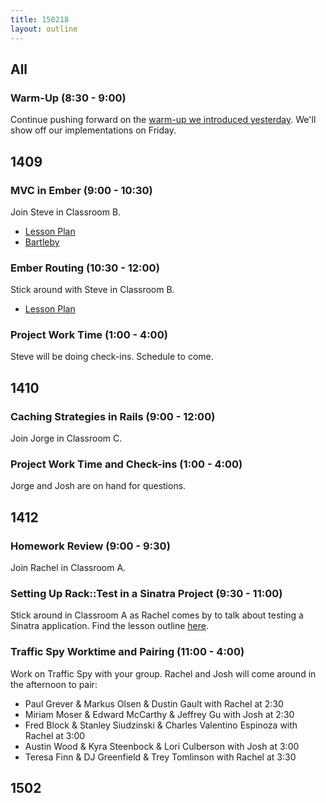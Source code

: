 ```yaml
---
title: 150218
layout: outline
---
```


## All

### Warm-Up (8:30 - 9:00)

Continue pushing forward on the [warm-up we introduced yesterday][wu]. We'll show off our implementations on Friday.

[wu]: http://www.reddit.com/r/dailyprogrammer/comments/2ug3hx/20150202_challenge_200_easy_floodfill/

## 1409

### MVC in Ember (9:00 - 10:30)

Join Steve in Classroom B.

* [Lesson Plan](https://github.com/turingschool/lesson_plans/blob/master/ruby_04-apis_and_scalability/mvc_in_ember.markdown)
* [Bartleby](https://github.com/turingschool-examples/bartleby)

### Ember Routing (10:30 - 12:00)

Stick around with Steve in Classroom B.

* [Lesson Plan](https://github.com/turingschool/lesson_plans/blob/master/ruby_04-apis_and_scalability/ember_routing.markdown)

### Project Work Time (1:00 - 4:00)

Steve will be doing check-ins. Schedule to come.

## 1410

### Caching Strategies in Rails (9:00 - 12:00)

Join Jorge in Classroom C.

### Project Work Time and Check-ins (1:00 - 4:00)

Jorge and Josh are on hand for questions.

## 1412

### Homework Review (9:00 - 9:30)

Join Rachel in Classroom A.

### Setting Up Rack::Test in a Sinatra Project (9:30 - 11:00)

Stick around in Classroom A as Rachel comes by to talk about testing a Sinatra application. Find the lesson outline [here](https://github.com/turingschool/lesson_plans/blob/master/ruby_02-web_applications_with_ruby/rack_test_in_sinatra.markdown). 

### Traffic Spy Worktime and Pairing (11:00 - 4:00)

Work on Traffic Spy with your group. Rachel and Josh will come around in the afternoon to pair:

* Paul Grever & Markus Olsen & Dustin Gault with Rachel at 2:30
* Miriam Moser & Edward McCarthy & Jeffrey Gu with Josh at 2:30
* Fred Block & Stanley Siudzinski & Charles Valentino Espinoza with Rachel at 3:00 
* Austin Wood & Kyra Steenbock & Lori Culberson with Josh at 3:00 
* Teresa Finn & DJ Greenfield & Trey Tomlinson with Rachel at 3:30

## 1502
